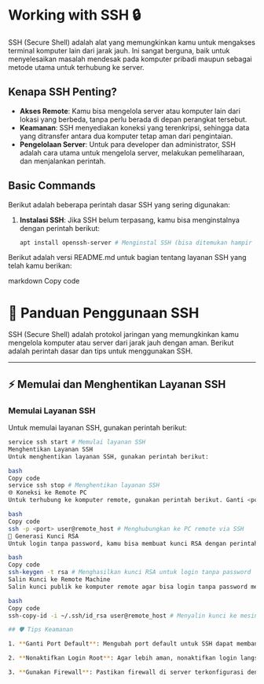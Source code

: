 # Working with SSH 🔒

SSH (Secure Shell) adalah alat yang memungkinkan kamu untuk mengakses terminal komputer lain dari jarak jauh. Ini sangat berguna, baik untuk menyelesaikan masalah mendesak pada komputer pribadi maupun sebagai metode utama untuk terhubung ke server.

## Kenapa SSH Penting?

- **Akses Remote**: Kamu bisa mengelola server atau komputer lain dari lokasi yang berbeda, tanpa perlu berada di depan perangkat tersebut.
- **Keamanan**: SSH menyediakan koneksi yang terenkripsi, sehingga data yang ditransfer antara dua komputer tetap aman dari pengintaian.
- **Pengelolaan Server**: Untuk para developer dan administrator, SSH adalah cara utama untuk mengelola server, melakukan pemeliharaan, dan menjalankan perintah.

## Basic Commands

Berikut adalah beberapa perintah dasar SSH yang sering digunakan:

1. **Instalasi SSH**:
   Jika SSH belum terpasang, kamu bisa menginstalnya dengan perintah berikut:
   ```bash
   apt install openssh-server # Menginstal SSH (bisa ditemukan hampir di mana saja)

Berikut adalah versi README.md untuk bagian tentang layanan SSH yang telah kamu berikan:

markdown
Copy code
# 🔐 Panduan Penggunaan SSH

SSH (Secure Shell) adalah protokol jaringan yang memungkinkan kamu mengelola komputer atau server dari jarak jauh dengan aman. Berikut adalah perintah dasar dan tips untuk menggunakan SSH.

---

## ⚡ Memulai dan Menghentikan Layanan SSH

### Memulai Layanan SSH

Untuk memulai layanan SSH, gunakan perintah berikut:

```bash
service ssh start # Memulai layanan SSH
Menghentikan Layanan SSH
Untuk menghentikan layanan SSH, gunakan perintah berikut:

bash
Copy code
service ssh stop # Menghentikan layanan SSH
🌐 Koneksi ke Remote PC
Untuk terhubung ke komputer remote, gunakan perintah berikut. Ganti <port>, user, dan remote_host sesuai kebutuhanmu:

bash
Copy code
ssh -p <port> user@remote_host # Menghubungkan ke PC remote via SSH
🔑 Generasi Kunci RSA
Untuk login tanpa password, kamu bisa membuat kunci RSA dengan perintah berikut:

bash
Copy code
ssh-keygen -t rsa # Menghasilkan kunci RSA untuk login tanpa password
Salin Kunci ke Remote Machine
Salin kunci publik ke komputer remote agar bisa login tanpa password menggunakan perintah berikut:

bash
Copy code
ssh-copy-id -i ~/.ssh/id_rsa user@remote_host # Menyalin kunci ke mesin remote

## 🛡️ Tips Keamanan

1. **Ganti Port Default**: Mengubah port default untuk SSH dapat membantu meningkatkan keamanan.

2. **Nonaktifkan Login Root**: Agar lebih aman, nonaktifkan login langsung sebagai root dengan mengedit file `/etc/ssh/sshd_config`.

3. **Gunakan Firewall**: Pastikan firewall di server terkonfigurasi dengan baik untuk melindungi dari akses yang tidak sah.
